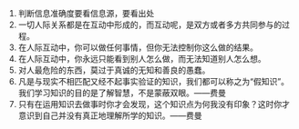 1. 判断信息准确度要看信息源，要看出处
2. 一切人际关系都是在互动中形成的，而互动呢，是双方或者多方共同参与的过程。
3. 在人际互动中，你可以做任何事情，但你无法控制你这么做的结果。
4. 在人际互动中，你永远只能看到别人怎么做，而无法知道别人怎么想。
5. 对人最危险的东西，莫过于真诚的无知和善良的愚蠢。
6. 凡是与现实不相匹配又经不起事实验证的知识，我们都可以称之为“假知识”。我们学习知识的目的是了解智慧，不是蒙蔽双眼。——费曼
7. 只有在运用知识去做事时你才会发现，这个知识点为何我没有印象？这时你才意识到自己并没有真正地理解所学的知识。——费曼
